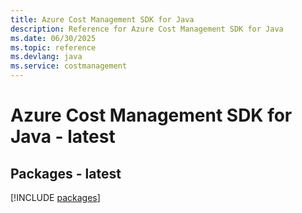 ```yaml
---
title: Azure Cost Management SDK for Java
description: Reference for Azure Cost Management SDK for Java
ms.date: 06/30/2025
ms.topic: reference
ms.devlang: java
ms.service: costmanagement
---
```

# Azure Cost Management SDK for Java - latest
## Packages - latest
[!INCLUDE [packages](cost-management-index.md)]